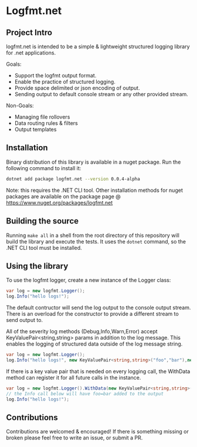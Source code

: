 # Logfmt.net

## Project Intro

logfmt.net is intended to be a simple & lightweight structured logging library for .net applications.

Goals:

- Support the logfmt output format.
- Enable the practice of structured logging.
- Provide space delimited or json encoding of output.
- Sending output to default console stream or any other provided stream.

Non-Goals:

- Managing file rollovers
- Data routing rules & filters
- Output templates

## Installation

Binary distribution of this library is available in a nuget package. Run the following command to install it:

```bash
dotnet add package logfmt.net --version 0.0.4-alpha
```

Note: this requires the .NET CLI tool. Other installation methods for nuget packages are available on the package page @ <https://www.nuget.org/packages/logfmt.net>

## Building the source

Running `make all` in a shell from the root directory of this repository will build the library and execute the tests. It uses the `dotnet` command, so the .NET CLI tool must be installed.

## Using the library

To use the logfmt logger, create a new instance of the Logger class:

```csharp
var log = new logfmt.Logger();
log.Info("hello logs!");
```

The default contructor will send the log output to the console output stream. There is an overload for the constructor to provide a different stream to send output to.

All of the severity log methods (Debug,Info,Warn,Error) accept KeyValuePair<string,string> params in addition to the log message. This enables the logging of structured data outside of the log message string.

```csharp
var log = new logfmt.Logger();
log.Info("hello logs!", new KeyValuePair<string,string>("foo","bar"),new KeyValuePair<string,string>("bar","foo"));
```

If there is a key value pair that is needed on every logging call, the WithData method can register it for all future calls in the instance.

```csharp
var log = new logfmt.Logger().WithData(new KeyValuePair<string,string>("foo","bar"));
// the Info call below will have foo=bar added to the output 
log.Info("hello logs!");
```

## Contributions

Contributions are welcomed & encouraged! If there is something missing or broken please feel free to write an issue, or submit a PR.
